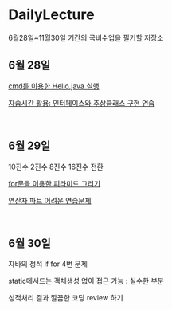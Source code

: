 # DailyLecture
6월28일~11월30일 기간의 국비수업을 필기할 저장소

<h2>6월 28일</h2>
<p><a href = "https://raw.githubusercontent.com/shinseogyong/DailyLecture/main/Hello.java">cmd를 이용한 Hello.java 실행<a></a></p>
<p><a href = "https://github.com/shinseogyong/DailyLecture/blob/main/Interface_Ex01.java">자습시간 활용: 인터페이스와 추상클래스 구현 연습</a></p>
<br>
<h2>6월 29일</h2>
<p>10진수 2진수 8진수 16진수 전환</p>
<p><a href = "https://github.com/shinseogyong/DailyLecture/blob/main/Pyramid.java">for문을 이용한 피라미드 그리기</a></p>
<p><a href = "https://github.com/shinseogyong/DailyLecture/blob/main/Operator_07.java">연산자 파트 어려운 연습문제</a></p>
<br>
<h2>6월 30일</h2>
<p> 자바의 정석 if for 4번 문제</p>
<p> static메서드는 객체생성 없이 접근 가능 : 실수한 부분</p>
<p> 성적처리 결과 깔끔한 코딩 review 하기</p>
